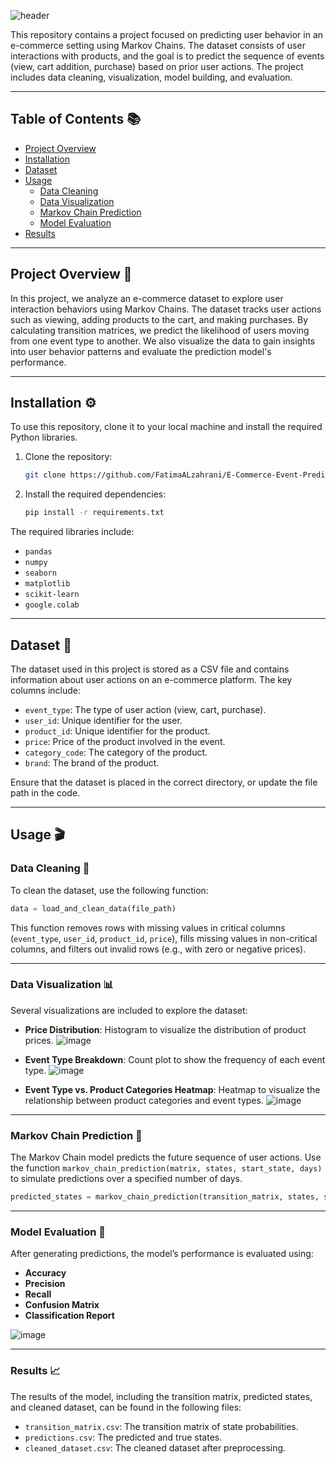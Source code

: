 ![header](https://capsule-render.vercel.app/api?type=rect&height=300&color=gradient&text=E-Commerce%20Event%20Prediction%20with%20Markov%20Chains&customColorList=25&fontSize=34)

This repository contains a project focused on predicting user behavior in an e-commerce setting using Markov Chains. The dataset consists of user interactions with products, and the goal is to predict the sequence of events (view, cart addition, purchase) based on prior user actions. The project includes data cleaning, visualization, model building, and evaluation.

---

## **Table of Contents** 📚

- [Project Overview](#project-overview)
- [Installation](#installation)
- [Dataset](#dataset)
- [Usage](#usage)
  - [Data Cleaning](#data-cleaning)
  - [Data Visualization](#data-visualization)
  - [Markov Chain Prediction](#markov-chain-prediction)
  - [Model Evaluation](#model-evaluation)
- [Results](#results)

---

## **Project Overview** 📖

In this project, we analyze an e-commerce dataset to explore user interaction behaviors using Markov Chains. The dataset tracks user actions such as viewing, adding products to the cart, and making purchases. By calculating transition matrices, we predict the likelihood of users moving from one event type to another. We also visualize the data to gain insights into user behavior patterns and evaluate the prediction model's performance.

---

## **Installation** ⚙️

To use this repository, clone it to your local machine and install the required Python libraries.

1. Clone the repository:
    ```bash
    git clone https://github.com/FatimaALzahrani/E-Commerce-Event-Prediction-with-Markov-Chains.git
    ```

2. Install the required dependencies:
    ```bash
    pip install -r requirements.txt
    ```

The required libraries include:
- `pandas`
- `numpy`
- `seaborn`
- `matplotlib`
- `scikit-learn`
- `google.colab`

---

## **Dataset** 📑

The dataset used in this project is stored as a CSV file and contains information about user actions on an e-commerce platform. The key columns include:
- `event_type`: The type of user action (view, cart, purchase).
- `user_id`: Unique identifier for the user.
- `product_id`: Unique identifier for the product.
- `price`: Price of the product involved in the event.
- `category_code`: The category of the product.
- `brand`: The brand of the product.

Ensure that the dataset is placed in the correct directory, or update the file path in the code.

---

## **Usage** 🎬

### **Data Cleaning** 🧹

To clean the dataset, use the following function:

```python
data = load_and_clean_data(file_path)
```

This function removes rows with missing values in critical columns (`event_type`, `user_id`, `product_id`, `price`), fills missing values in non-critical columns, and filters out invalid rows (e.g., with zero or negative prices).


---

### Data Visualization 📊

Several visualizations are included to explore the dataset:

- **Price Distribution**: Histogram to visualize the distribution of product prices.
  ![image](https://github.com/user-attachments/assets/783e6cec-5d7e-4273-b212-6475e47dccbd)

- **Event Type Breakdown**: Count plot to show the frequency of each event type.
  ![image](https://github.com/user-attachments/assets/6496e62e-07e6-48b9-9e1c-79c4d48a210e)

- **Event Type vs. Product Categories Heatmap**: Heatmap to visualize the relationship between product categories and event types.
![image](https://github.com/user-attachments/assets/63c5d53b-74b1-4ac0-aa5b-974ce1742ea0)

---

### Markov Chain Prediction 🤖

The Markov Chain model predicts the future sequence of user actions. Use the function `markov_chain_prediction(matrix, states, start_state, days)` to simulate predictions over a specified number of days.

```python
predicted_states = markov_chain_prediction(transition_matrix, states, start_state, days=30)
```
---

### Model Evaluation 🧮

After generating predictions, the model’s performance is evaluated using:

- **Accuracy**
- **Precision**
- **Recall**
- **Confusion Matrix**
- **Classification Report**

![image](https://github.com/user-attachments/assets/2b804e0c-4582-485a-b94e-f845f3eb74e5)

---

### Results 📈

The results of the model, including the transition matrix, predicted states, and cleaned dataset, can be found in the following files:

- `transition_matrix.csv`: The transition matrix of state probabilities.
- `predictions.csv`: The predicted and true states.
- `cleaned_dataset.csv`: The cleaned dataset after preprocessing.
<?--

### Acknowledgements 🙏

- **Markov Chains**: For providing a foundation for probabilistic event prediction.
- **Seaborn and Matplotlib**: For visualization libraries that helped in generating insightful plots.
- **Scikit-learn**: For evaluation metrics that helped in assessing model performance.
-->
